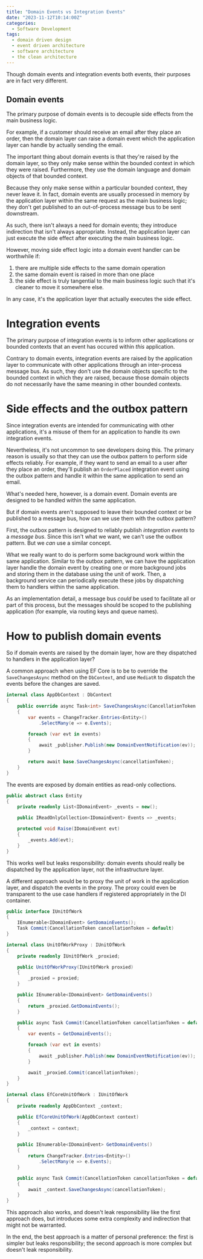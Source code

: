 ```yaml
---
title: "Domain Events vs Integration Events"
date: "2023-11-12T10:14:00Z"
categories:
  - Software Development
tags:
  - domain driven design
  - event driven architecture
  - software architecture
  - the clean architecture
---
```


Though domain events and integration events both events, their purposes are in fact very different.

## Domain events

The primary purpose of domain events is to decouple side effects from the main business logic.

For example, if a customer should receive an email after they place an order, then the domain layer can raise a domain event which the application layer can handle by actually sending the email.

The important thing about domain events is that they're raised by the domain layer, so they only make sense within the bounded context in which they were raised. Furthermore, they use the domain language and domain objects of that bounded context.

Because they only make sense within a particular bounded context, they never leave it. In fact, domain events are usually processed in memory by the application layer within the same request as the main business logic; they don't get published to an out-of-process message bus to be sent downstream.

As such, there isn't always a need for domain events; they introduce indirection that isn't always appropriate. Instead, the application layer can just execute the side effect after executing the main business logic.

However, moving side effect logic into a domain event handler can be worthwhile if:

1. there are multiple side effects to the same domain operation
1. the same domain event is raised in more than one place
1. the side effect is truly tangential to the main business logic such that it's cleaner to move it somewhere else.

In any case, it's the application layer that actually executes the side effect.

# Integration events

The primary purpose of integration events is to inform other applications or bounded contexts that an event has occured within _this_ application.

Contrary to domain events, integration events are raised by the application layer to communicate with other applications through an inter-process message bus. As such, they don't use the domain objects specific to the bounded context in which they are raised, because those domain objects do not necessarily have the same meaning in other bounded contexts.

# Side effects and the outbox pattern

Since integration events are intended for communicating with other applications, it's a misuse of them for an application to handle its own integration events.

Nevertheless, it's not uncommon to see developers doing this. The primary reason is usually so that they can use the outbox pattern to perform side effects reliably. For example, if they want to send an email to a user after they place an order, they'll publish an `OrderPlaced` integration event using the outbox pattern and handle it within the same application to send an email.

What's needed here, however, is a domain event. Domain events are designed to be handled within the same application.

But if domain events aren't supposed to leave their bounded context or be published to a message bus, how can we use them with the outbox pattern?

First, the outbox pattern is designed to reliably publish _integration events_ to a _message bus_. Since this isn't what we want, we can't use the outbox pattern. But we _can_ use a similar concept.

What we really want to do is perform some background work within the same application. Similar to the outbox pattern, we can have the application layer handle the domain event by creating one or more background jobs and storing them in the database using the unit of work. Then, a background service can periodically execute these jobs by dispatching them to handlers within the same application.

As an implementation detail, a message bus _could_ be used to facilitate all or part of this process, but the messages should be scoped to the publishing application (for example, via routing keys and queue names).

# How to publish domain events

So if domain events are raised by the domain layer, how are they dispatched to handlers in the application layer?

A common approach when using EF Core is to be to override the `SaveChangesAsync` method on the `DbContext`, and use `MediatR` to dispatch the events before the changes are saved.

```csharp
internal class AppDbContext : DbContext
{
    public override async Task<int> SaveChangesAsync(CancellationToken cancellationToken = default)
    {
        var events = ChangeTracker.Entries<Entity>()
            .SelectMany(e => e.Events);

        foreach (var evt in events)
        {
            await _publisher.Publish(new DomainEventNotification(ev));
        }

        return await base.SaveChangesAsync(cancellationToken);
    }
}
```

The events are exposed by domain entities as read-only collections.

```csharp
public abstract class Entity
{
    private readonly List<IDomainEvent> _events = new();

    public IReadOnlyCollection<IDomainEvent> Events => _events;

    protected void Raise(IDomainEvent evt)
    {
        _events.Add(evt);
    }
}
```

This works well but leaks responsibility: domain events should really be dispatched by the application layer, not the infrastructure layer.

A different approach would be to proxy the unit of work in the application layer, and dispatch the events in the proxy. The proxy could even be transparent to the use case handlers if registered appropriately in the DI container.

```csharp
public interface IUnitOfWork
{
    IEnumerable<IDomainEvent> GetDomainEvents();
    Task Commit(CancellationToken cancellationToken = default)
}
```

```csharp
internal class UnitOfWorkProxy : IUnitOfWork
{
    private readonly IUnitOfWork _proxied;

    public UnitOfWorkProxy(IUnitOfWork proxied)
    {
        _proxied = proxied;
    }

    public IEnumerable<IDomainEvent> GetDomainEvents()
    {
        return _proxied.GetDomainEvents();
    }

    public async Task Commit(CancellationToken cancellationToken = default)
    {
        var events = GetDomainEvents();

        foreach (var evt in events)
        {
            await _publisher.Publish(new DomainEventNotification(ev));
        }

        await _proxied.Commit(cancellationToken);
    }
}
```

```csharp
internal class EfCoreUnitOfWork : IUnitOfWork
{
    private readonly AppDbContext _context;

    public EfCoreUnitOfWork(AppDbContext context)
    {
        _context = context;
    }

    public IEnumerable<IDomainEvent> GetDomainEvents()
    {
        return ChangeTracker.Entries<Entity>()
            .SelectMany(e => e.Events);
    }

    public async Task Commit(CancellationToken cancellationToken = default)
    {
        await _context.SaveChangesAsync(cancellationToken);
    }
}
```

This approach also works, and doesn't leak responsibility like the first approach does, but introduces some extra complexity and indirection that might not be warranted.

In the end, the best approach is a matter of personal preference: the first is simpler but leaks responsibility; the second approach is more complex but doesn't leak responsibility.

